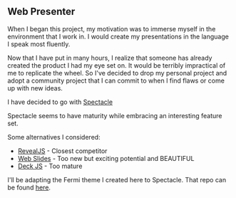 ## Web Presenter
When I began this project, my motivation was to immerse myself in the environment that I work in. I would create my presentations in the language I speak most fluently.

Now that I have put in many hours, I realize that someone has already created the product I had my eye set on. It would be terribly impractical of me to replicate the wheel. So I've decided to drop my personal project and adopt a community project that I can commit to when I find flaws or come up with new ideas.

I have decided to go with [Spectacle][1]

Spectacle seems to have maturity while embracing an interesting feature set.

Some alternatives I considered:

* [RevealJS][2] - Closest competitor
* [Web Slides][3] - Too new but exciting potential and BEAUTIFUL
* [Deck JS][4] - Too mature

I'll be adapting the Fermi theme I created here to Spectacle. That repo can be found [here][5].

[1]: https://github.com/FormidableLabs/spectacle
[2]: https://github.com/hakimel/reveal.js/
[3]: https://github.com/jlantunez/webslides
[4]: https://github.com/imakewebthings/deck.js
[5]: https://github.com/beauremus/fermipresentations
